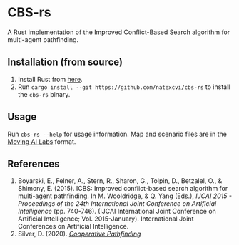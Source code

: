 # CBS-rs
A Rust implementation of the Improved Conflict-Based Search algorithm for multi-agent pathfinding.

## Installation (from source)
1. Install Rust from [here](https://www.rust-lang.org/tools/install).
2. Run `cargo install --git https://github.com/natexcvi/cbs-rs` to install the `cbs-rs` binary.

## Usage
Run `cbs-rs --help` for usage information.
Map and scenario files are in the [Moving AI Labs](https://movingai.com/benchmarks/) format.

## References
1. Boyarski, E., Felner, A., Stern, R., Sharon, G., Tolpin, D., Betzalel, O., & Shimony, E. (2015). ICBS: Improved conflict-based search algorithm for multi-agent pathfinding. In M. Wooldridge, & Q. Yang (Eds.), *IJCAI 2015 - Proceedings of the 24th International Joint Conference on Artificial Intelligence* (pp. 740-746). (IJCAI International Joint Conference on Artificial Intelligence; Vol. 2015-January). International Joint Conferences on Artificial Intelligence.
2. Silver, D. (2020). [*Cooperative Pathfinding*](https://www.davidsilver.uk/wp-content/uploads/2020/03/coop-path-AIWisdom.pdf)
